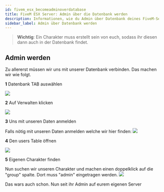 ```yaml
---
id: fivem_esx_becomeadminoverdatabase
title: FiveM ESX Server: Admin über die Datenbank werden
description: Informationen, wie du Admin über Datenbank deines FiveM-Server mit ESX von ZAP-Hosting werden kannst - ZAP-Hosting.com Dokumentationen
sidebar_label: Admin über Datenbank werden
---
```


> **Wichtig**: Ein Charakter muss erstellt sein von euch, sodass ihr diesen dann auch in der Datenbank findet.

## Admin werden

Zu allererst müssen wir uns mit unserer Datenbank verbinden.
Das machen wir wie folgt.

**1** Datenbank TAB auswählen

![](https://user-images.githubusercontent.com/61839701/170333733-b0a5f7d2-472c-401a-8403-56a11fbc2fab.png)

**2** Auf Verwalten klicken

![](https://user-images.githubusercontent.com/61839701/170333965-24f2827e-2051-4e5a-881f-dee77f4dc062.png)

**3** Uns mit unseren Daten anmelden

Falls nötig mit unseren Daten anmelden welche wir hier finden:
![](https://user-images.githubusercontent.com/61839701/170334437-3eefea79-ca49-4fa8-ab15-bd1fabd570df.png)

**4** Den users Table öffnen

![](https://user-images.githubusercontent.com/61839701/170334709-1fad99b2-a713-4e73-af56-9ff9a89a8a05.png)

**5** Eigenen Charakter finden

Nun suchen wir unseren Charakter und machen einen doppelklick auf die "group" spalte. 
Dort muss "admin" eingetragen werden.
![](https://user-images.githubusercontent.com/61839701/170335077-b3552090-94c5-438e-81a2-fa61b5890b01.png)

Das wars auch schon. Nun seit ihr Admin auf eurem eigenen Server
